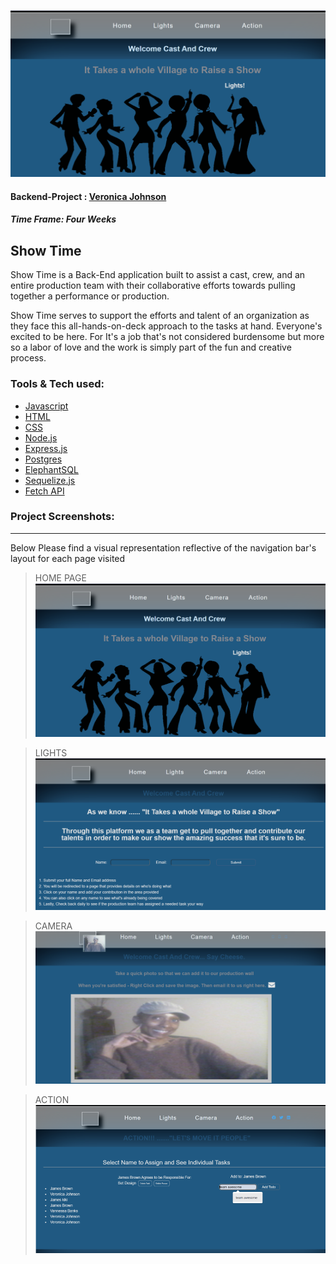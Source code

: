![Header Banner](https://github.com/Vjohnson222/Backend-Project/blob/main/face.PNG?raw=true)



#### Backend-Project : [Veronica Johnson](https://github.com/Vjohnson222)
##### Time Frame: Four Weeks
## Show Time

Show Time is a Back-End application built to assist a cast, crew, and an entire production team with their collaborative efforts towards pulling together a performance or production. 

Show Time serves to support the efforts and talent of an organization as they face this all-hands-on-deck approach to the tasks at hand. Everyone's excited to be here. For It's a job that's not considered burdensome but more so a labor of love and the work is simply part of the fun and creative process. 



### Tools & Tech used:

-   [Javascript](https://www.javascript.com)
-   [HTML](https://html.com)
-   [CSS](https://www.w3schools.com/html/)
-   [Node.js](https://nodejs.org/en/)
-   [Express.js](https://expressjs.com)
-   [Postgres](https://www.postgresql.org)
-   [ElephantSQL](https://www.elephantsql.com)
-   [Sequelize.js](https://sequelize.org)
-   [Fetch API](https://developer.mozilla.org/en-US/docs/Web/API/Fetch_API)
 
 


### **Project** Screenshots:
---
Below Please find a visual representation  reflective of the navigation bar's layout for each page visited 
> HOME PAGE
![result-1](https://github.com/Vjohnson222/Backend-Project/blob/main/face.PNG?raw=true)

> LIGHTS 
![result-1](https://github.com/Vjohnson222/Backend-Project/blob/main/lights.PNG?raw=true)

> CAMERA
![result-1](https://github.com/Vjohnson222/Backend-Project/blob/main/camera.PNG?raw=true)

> ACTION
![result-1](https://github.com/Vjohnson222/Backend-Project/blob/main/action.PNG?raw=true)



